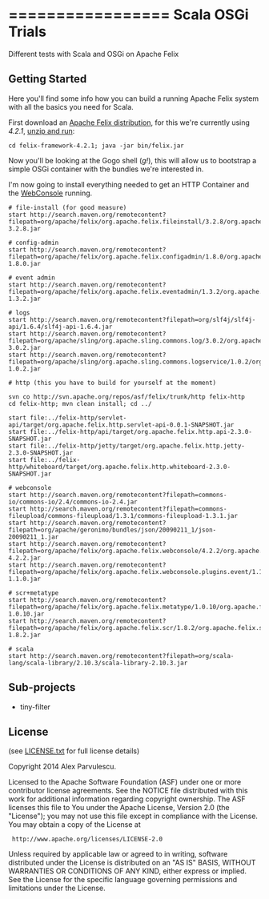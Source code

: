=================
Scala OSGi Trials
=================

Different tests with Scala and OSGi on Apache Felix

Getting Started
---------------

Here you'll find some info how you can build a running Apache Felix system 
with all the basics you need for Scala.

First download an [Apache Felix distribution](https://felix.apache.org/downloads.cgi), 
for this we're currently using _4.2.1_, [unzip and run](https://felix.apache.org/documentation/subprojects/apache-felix-framework/apache-felix-framework-usage-documentation.html):

    cd felix-framework-4.2.1; java -jar bin/felix.jar

Now you'll be looking at the Gogo shell (_g!_), this will allow us to bootstrap a simple OSGi container with the bundles we're interested in.

I'm now going to install everything needed to get an HTTP Container and the [WebConsole](https://felix.apache.org/documentation/subprojects/apache-felix-web-console.html) running.

```
# file-install (for good measure)
start http://search.maven.org/remotecontent?filepath=org/apache/felix/org.apache.felix.fileinstall/3.2.8/org.apache.felix.fileinstall-3.2.8.jar

# config-admin
start http://search.maven.org/remotecontent?filepath=org/apache/felix/org.apache.felix.configadmin/1.8.0/org.apache.felix.configadmin-1.8.0.jar

# event admin
start http://search.maven.org/remotecontent?filepath=org/apache/felix/org.apache.felix.eventadmin/1.3.2/org.apache.felix.eventadmin-1.3.2.jar

# logs
start http://search.maven.org/remotecontent?filepath=org/slf4j/slf4j-api/1.6.4/slf4j-api-1.6.4.jar
start http://search.maven.org/remotecontent?filepath=org/apache/sling/org.apache.sling.commons.log/3.0.2/org.apache.sling.commons.log-3.0.2.jar
start http://search.maven.org/remotecontent?filepath=org/apache/sling/org.apache.sling.commons.logservice/1.0.2/org.apache.sling.commons.logservice-1.0.2.jar

# http (this you have to build for yourself at the moment)

svn co http://svn.apache.org/repos/asf/felix/trunk/http felix-http
cd felix-http; mvn clean install; cd ../

start file:../felix-http/servlet-api/target/org.apache.felix.http.servlet-api-0.0.1-SNAPSHOT.jar
start file:../felix-http/api/target/org.apache.felix.http.api-2.3.0-SNAPSHOT.jar
start file:../felix-http/jetty/target/org.apache.felix.http.jetty-2.3.0-SNAPSHOT.jar
start file:../felix-http/whiteboard/target/org.apache.felix.http.whiteboard-2.3.0-SNAPSHOT.jar

# webconsole
start http://search.maven.org/remotecontent?filepath=commons-io/commons-io/2.4/commons-io-2.4.jar
start http://search.maven.org/remotecontent?filepath=commons-fileupload/commons-fileupload/1.3.1/commons-fileupload-1.3.1.jar
start http://search.maven.org/remotecontent?filepath=org/apache/geronimo/bundles/json/20090211_1/json-20090211_1.jar
start http://search.maven.org/remotecontent?filepath=org/apache/felix/org.apache.felix.webconsole/4.2.2/org.apache.felix.webconsole-4.2.2.jar
start http://search.maven.org/remotecontent?filepath=org/apache/felix/org.apache.felix.webconsole.plugins.event/1.1.0/org.apache.felix.webconsole.plugins.event-1.1.0.jar

# scr+metatype
start http://search.maven.org/remotecontent?filepath=org/apache/felix/org.apache.felix.metatype/1.0.10/org.apache.felix.metatype-1.0.10.jar
start http://search.maven.org/remotecontent?filepath=org/apache/felix/org.apache.felix.scr/1.8.2/org.apache.felix.scr-1.8.2.jar

# scala
start http://search.maven.org/remotecontent?filepath=org/scala-lang/scala-library/2.10.3/scala-library-2.10.3.jar
```

Sub-projects
------------

  - tiny-filter

License
-------

(see [LICENSE.txt](LICENSE.txt) for full license details)

Copyright 2014 Alex Parvulescu.

Licensed to the Apache Software Foundation (ASF) under one or more
contributor license agreements.  See the NOTICE file distributed with
this work for additional information regarding copyright ownership.
The ASF licenses this file to You under the Apache License, Version 2.0
(the "License"); you may not use this file except in compliance with
the License.  You may obtain a copy of the License at

     http://www.apache.org/licenses/LICENSE-2.0

Unless required by applicable law or agreed to in writing, software
distributed under the License is distributed on an "AS IS" BASIS,
WITHOUT WARRANTIES OR CONDITIONS OF ANY KIND, either express or implied.
See the License for the specific language governing permissions and
limitations under the License.

